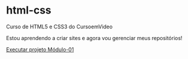 # html-css

Curso de HTML5 e CSS3 do CursoemVideo

Estou aprendendo a criar sites e agora vou gerenciar meus repositórios!

<a href="https://mateusleguir.github.io/html-css/exercicios/ex021/desafio/android.html">Executar projeto Módulo-01</a>
